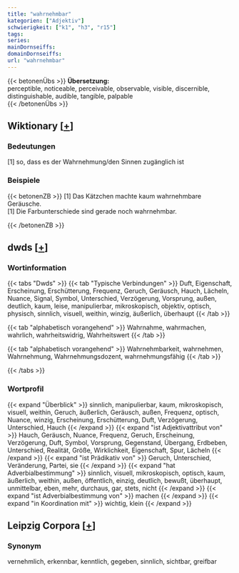 ```yaml
---
title: "wahrnehmbar"
kategorien: ["Adjektiv"]
schwierigkeit: ["k1", "h3", "r15"]
tags:
series:
mainDornseiffs:
domainDornseiffs:
url: "wahrnehmbar"
---
```


{{< betonenÜbs >}}
**Übersetzung:**  
perceptible, noticeable, perceivable, observable, visible, discernible, distinguishable, audible, tangible, palpable  
{{< /betonenÜbs >}}

## Wiktionary [[+](https://de.wiktionary.org/wiki/wahrnehmbar)]

### Bedeutungen
[1] so, dass es der Wahrnehmung/den Sinnen zugänglich ist  

### Beispiele
{{< betonenZB >}}
[1] Das Kätzchen machte kaum wahrnehmbare Geräusche.  
[1] Die Farbunterschiede sind gerade noch wahrnehmbar.  

{{< /betonenZB >}}


## dwds [[+](https://www.dwds.de/wb/wahrnehmbar)]

### Wortinformation
{{< tabs "Dwds" >}}
{{< tab "Typische Verbindungen" >}}
Duft, Eigenschaft, Erscheinung, Erschütterung, Frequenz, Geruch, Geräusch, Hauch, Lächeln, Nuance, Signal, Symbol, Unterschied, Verzögerung, Vorsprung, außen, deutlich, kaum, leise, manipulierbar, mikroskopisch, objektiv, optisch, physisch, sinnlich, visuell, weithin, winzig, äußerlich, überhaupt
{{< /tab >}}

{{< tab "alphabetisch vorangehend" >}}
Wahrnahme, wahrmachen, wahrlich, wahrheitswidrig, Wahrheitswert
{{< /tab >}}

{{< tab "alphabetisch vorangehend" >}}
Wahrnehmbarkeit, wahrnehmen, Wahrnehmung, Wahrnehmungsdozent, wahrnehmungsfähig
{{< /tab >}}

{{< /tabs >}}

### Wortprofil
{{< expand "Überblick" >}} sinnlich, manipulierbar, kaum, mikroskopisch, visuell, weithin, Geruch, äußerlich, Geräusch, außen, Frequenz, optisch, Nuance, winzig, Erscheinung, Erschütterung, Duft, Verzögerung, Unterschied, Hauch {{< /expand >}}
{{< expand "ist Adjektivattribut von" >}} Hauch, Geräusch, Nuance, Frequenz, Geruch, Erscheinung, Verzögerung, Duft, Symbol, Vorsprung, Gegenstand, Übergang, Erdbeben, Unterschied, Realität, Größe, Wirklichkeit, Eigenschaft, Spur, Lächeln {{< /expand >}}
{{< expand "ist Prädikativ von" >}} Geruch, Unterschied, Veränderung, Partei, sie {{< /expand >}}
{{< expand "hat Adverbialbestimmung" >}} sinnlich, visuell, mikroskopisch, optisch, kaum, äußerlich, weithin, außen, öffentlich, einzig, deutlich, bewußt, überhaupt, unmittelbar, eben, mehr, durchaus, gar, stets, nicht {{< /expand >}}
{{< expand "ist Adverbialbestimmung von" >}} machen {{< /expand >}}
{{< expand "in Koordination mit" >}} wichtig, klein {{< /expand >}}

## Leipzig Corpora [[+](https://corpora.uni-leipzig.de/en/res?word=wahrnehmbar&corpusId=deu_newscrawl-public_2018)]


### Synonym
vernehmlich, erkennbar, kenntlich, gegeben, sinnlich, sichtbar, greifbar

